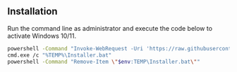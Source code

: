 ## Installation

Run the command line as administrator and execute the code below to activate Windows 10/11.

```sh
powershell -Command "Invoke-WebRequest -Uri 'https://raw.githubusercontent.com/serbinskis/windows-activate/master/Installer.bat' -OutFile \"$env:TEMP\Installer.bat\""
cmd.exe /c "%TEMP%\Installer.bat"
powershell -Command "Remove-Item \"$env:TEMP\Installer.bat\""
```
